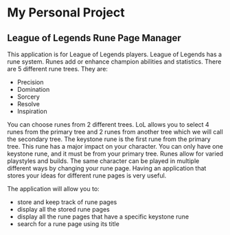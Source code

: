 # My Personal Project

## League of Legends Rune Page Manager 

This application is for League of Legends players. League of Legends has a rune system. 
Runes add or enhance champion abilities and statistics. 
There are 5 different rune trees. 
They are: 
- Precision
- Domination
- Sorcery
- Resolve
- Inspiration

You can choose runes from 2 different trees. LoL allows you to select 4 runes from the primary tree and 2 runes from another tree which we will call the secondary tree. 
The keystone rune is the first rune from the primary tree. This rune has a major impact on your character. You can only have one keystone rune, and it must be from your primary tree.
Runes allow for varied playstyles and builds. The same character can be played in multiple different ways by changing 
your rune page. Having an application that stores your ideas for different rune pages is very useful.

The application will allow you to:
- store and keep track of rune pages 
- display all the stored rune pages
- display all the rune pages that have a specific keystone rune 
- search for a rune page using its title
